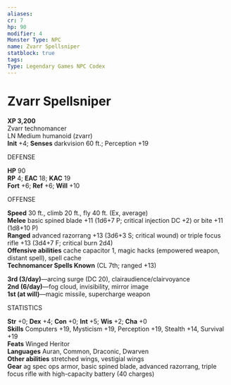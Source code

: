 ```yaml
---
aliases: 
cr: 7
hp: 90
modifier: 4
Monster Type: NPC
name: Zvarr Spellsniper
statblock: true
tags: 
Type: Legendary Games NPC Codex
---
```


# Zvarr Spellsniper

**XP 3,200**  
Zvarr technomancer  
LN Medium humanoid (zvarr)  
**Init** +4; **Senses** darkvision 60 ft.; Perception +19

DEFENSE

**HP** 90  
**RP** 4; **EAC** 18; **KAC** 19  
**Fort** +6; **Ref** +6; **Will** +10

OFFENSE

**Speed** 30 ft., climb 20 ft., fly 40 ft. (Ex, average)  
**Melee** basic spined blade +11 (1d6+7 P; critical injection DC +2) or bite +11 (1d8+10 P)  
**Ranged** advanced razorrang +13 (3d6+3 S; critical wound) or triple focus rifle +13 (3d4+7 F; critical burn 2d4)  
**Offensive abilities** cache capacitor 1, magic hacks (empowered weapon, distant spell), spell cache  
**Technomancer Spells Known** (CL 7th; ranged +13)

**3rd (3/day)**—arcing surge (DC 20), clairaudience/clairvoyance  
**2nd (6/day)**—fog cloud, invisibility, mirror image  
**1st (at will)**—magic missile, supercharge weapon

STATISTICS

**Str** +0; **Dex** +4; **Con** +0; **Int** +5; **Wis** +2; **Cha** +0  
**Skills** Computers +19, Mysticism +19, Perception +19, Stealth +14, Survival +19  
**Feats** Winged Heritor  
**Languages** Auran, Common, Draconic, Dwarven  
**Other abilities** stretched wings, vestigial wings  
**Gear** ag spec ops armor, basic spined blade, advanced razorrang, triple focus rifle with high-capacity battery (40 charges)
